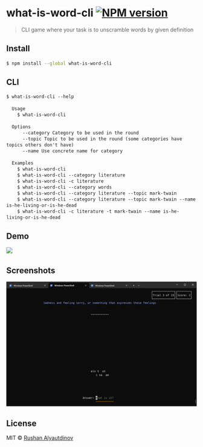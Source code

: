# what-is-word-cli [![NPM version][npm-image]][npm-url]

> CLI game where your task is to unscramble words by given definition

## Install

```bash
$ npm install --global what-is-word-cli
```

## CLI

```
$ what-is-word-cli --help

  Usage
    $ what-is-word-cli

  Options
      --category Category to be used in the round
      --topic Topic to be used in the round (some categories have topics others don't have)
      --name Use concrete name for category

  Examples
    $ what-is-word-cli
    $ what-is-word-cli --category literature
    $ what-is-word-cli -c literature
    $ what-is-word-cli --category words
    $ what-is-word-cli --category literature --topic mark-twain
    $ what-is-word-cli --category literature --topic mark-twain --name is-he-living-or-is-he-dead
    $ what-is-word-cli -c literature -t mark-twain --name is-he-living-or-is-he-dead
```

## Demo

![](media/demo.gif)

## Screenshots

![](media/screenshot-1.png)

## License

MIT © [Rushan Alyautdinov](https://github.com/akgondber)

[npm-image]: https://img.shields.io/npm/v/what-is-word-cli.svg?style=flat
[npm-url]: https://npmjs.org/package/what-is-word-cli
